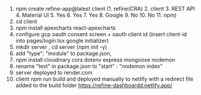 1. npm create refine-app@latest client (1. refine(CRA) 2. client 3. REST API 4. Material UI 5. Yes 6. Yes 7. Yes 8. Google 9. No 10. No 11. npm)
2. cd client
3. npm install apexcharts react-apexcharts
4. configure gcp oauth consent screen + oauth client id (insert client-id into pages/login.tsx google initializer)
5. mkdir server , cd server (npm init -y)
6. add "type": "module" to package.json,
7. npm install cloudinary cors dotenv express mongoose nodemon
8. rename "test" in package.json to "start" : "nodemon index"
9. server deployed to render.com
10. client npm run build and deployed manually to netlify with a redirect file added to the build folder https://refine-dashboardd.netlify.app/
